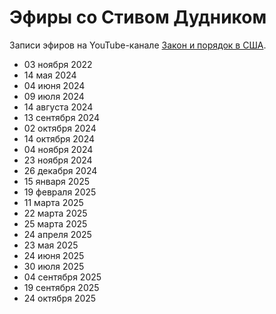 # Эфиры со Стивом Дудником

Записи эфиров на YouTube-канале [Закон и порядок в США](https://www.youtube.com/@SteveDoudnik).

- 03 ноября 2022
- 14 мая 2024
- 04 июня 2024
- 09 июля 2024
- 14 августа 2024
- 13 сентября 2024
- 02 октября 2024
- 14 октября 2024
- 04 ноября 2024
- 23 ноября 2024
- 26 декабря 2024
- 15 января 2025
- 19 февраля 2025
- 11 марта 2025
- 22 марта 2025
- 25 марта 2025
- 24 апреля 2025
- 23 мая 2025
- 24 июня 2025
- 30 июля 2025
- 04 сентября 2025
- 19 сентября 2025
- 24 октября 2025
